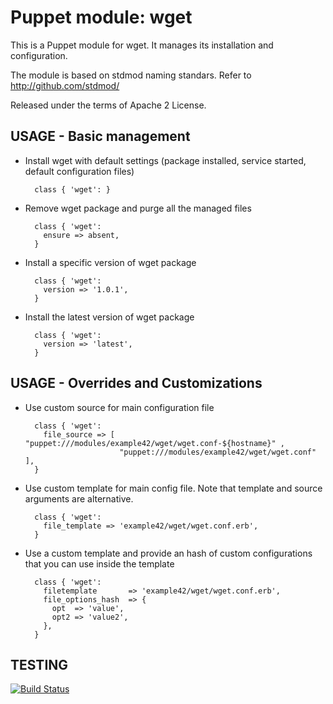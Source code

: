 # Puppet module: wget

This is a Puppet module for wget.
It manages its installation and configuration.

The module is based on stdmod naming standars.
Refer to http://github.com/stdmod/

Released under the terms of Apache 2 License.


## USAGE - Basic management

* Install wget with default settings (package installed, service started, default configuration files)

        class { 'wget': }

* Remove wget package and purge all the managed files

        class { 'wget':
          ensure => absent,
        }

* Install a specific version of wget package

        class { 'wget':
          version => '1.0.1',
        }

* Install the latest version of wget package

        class { 'wget':
          version => 'latest',
        }


## USAGE - Overrides and Customizations
* Use custom source for main configuration file 

        class { 'wget':
          file_source => [ "puppet:///modules/example42/wget/wget.conf-${hostname}" ,
                           "puppet:///modules/example42/wget/wget.conf" ], 
        }


* Use custom template for main config file. Note that template and source arguments are alternative.

        class { 'wget':
          file_template => 'example42/wget/wget.conf.erb',
        }

* Use a custom template and provide an hash of custom configurations that you can use inside the template

        class { 'wget':
          filetemplate       => 'example42/wget/wget.conf.erb',
          file_options_hash  => {
            opt  => 'value',
            opt2 => 'value2',
          },
        }



## TESTING
[![Build Status](https://travis-ci.org/stdmod/puppet-wget.png?branch=master)](https://travis-ci.org/stdmod/puppet-wget)
